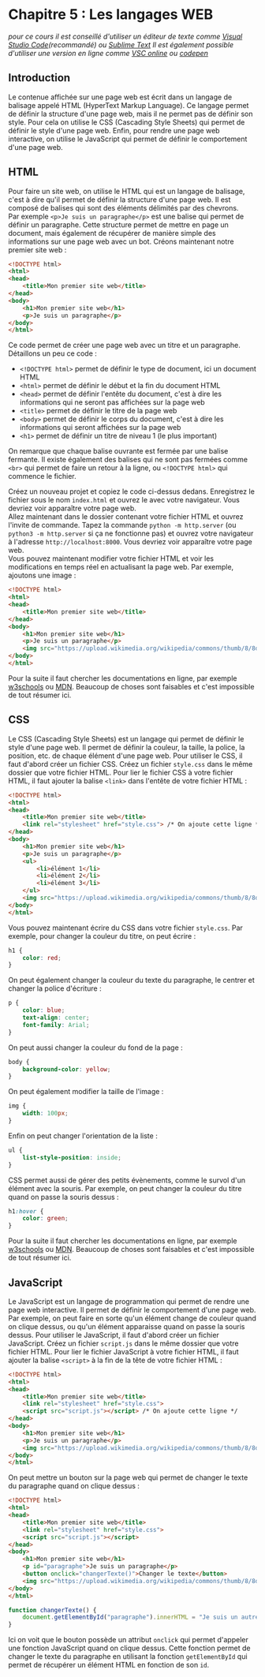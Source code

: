 # Chapitre 5 : Les langages WEB

*pour ce cours il est conseillé d'utiliser un éditeur de texte comme [Visual Studio Code](https://code.visualstudio.com/)(recommandé) ou [Sublime Text](https://www.sublimetext.com/)*
*Il est également possible d'utiliser une version en ligne comme [VSC online](https://vscode.dev/) ou [codepen](https://codepen.io/)*

## Introduction
Le contenue affichée sur une page web est écrit dans un langage de balisage appelé HTML (HyperText Markup Language). Ce langage permet de définir la structure d'une page web, mais il ne permet pas de définir son style. Pour cela on utilise le CSS (Cascading Style Sheets) qui permet de définir le style d'une page web. Enfin, pour rendre une page web interactive, on utilise le JavaScript qui permet de définir le comportement d'une page web.

## HTML
Pour faire un site web, on utilise le HTML qui est un langage de balisage, c'est à dire qu'il permet de définir la structure d'une page web. Il est composé de balises qui sont des éléments délimités par des chevrons.  
Par exemple `<p>Je suis un paragraphe</p>` est une balise qui permet de définir un paragraphe.
Cette structure permet de mettre en page un document, mais également de récupérer de manière simple des informations sur une page web avec un bot.
Créons maintenant notre premier site web :
```html
<!DOCTYPE html>
<html>
<head>
    <title>Mon premier site web</title>
</head>
<body>
    <h1>Mon premier site web</h1>
    <p>Je suis un paragraphe</p>
</body>
</html>
```
Ce code permet de créer une page web avec un titre et un paragraphe.
Détaillons un peu ce code :
- `<!DOCTYPE html>` permet de définir le type de document, ici un document HTML
- `<html>` permet de définir le début et la fin du document HTML
- `<head>` permet de définir l'entête du document, c'est à dire les informations qui ne seront pas affichées sur la page web
- `<title>` permet de définir le titre de la page web
- `<body>` permet de définir le corps du document, c'est à dire les informations qui seront affichées sur la page web
- `<h1>` permet de définir un titre de niveau 1 (le plus important)

On remarque que chaque balise ouvrante est fermée par une balise fermante. Il existe également des balises qui ne sont pas fermées comme `<br>` qui permet de faire un retour à la ligne, ou `<!DOCTYPE html>` qui commence le fichier.

Créez un nouveau projet et copiez le code ci-dessus dedans. Enregistrez le fichier sous le nom `index.html` et ouvrez le avec votre navigateur. Vous devriez voir apparaître votre page web.  
Allez maintenant dans le dossier contenant votre fichier HTML et ouvrez l'invite de commande. Tapez la commande `python -m http.server` (ou `python3 -m http.server` si ça ne fonctionne pas) et ouvrez votre navigateur à l'adresse `http://localhost:8000`. Vous devriez voir apparaître votre page web.  
Vous pouvez maintenant modifier votre fichier HTML et voir les modifications en temps réel en actualisant la page web. Par exemple, ajoutons une image :
```html 
<!DOCTYPE html>
<html>
<head>
    <title>Mon premier site web</title>
</head>
<body>
    <h1>Mon premier site web</h1>
    <p>Je suis un paragraphe</p>
    <img src="https://upload.wikimedia.org/wikipedia/commons/thumb/8/8d/Smiley_head_happy.svg/1200px-Smiley_head_happy.svg.png" alt="Smiley">
</body>
</html>
```

Pour la suite il faut chercher les documentations en ligne, par exemple [w3schools](https://www.w3schools.com/html/default.asp) ou [MDN](https://developer.mozilla.org/fr/docs/Web/HTML). Beaucoup de choses sont faisables et c'est impossible de tout résumer ici.

## CSS

Le CSS (Cascading Style Sheets) est un langage qui permet de définir le style d'une page web. Il permet de définir la couleur, la taille, la police, la position, etc. de chaque élément d'une page web.
Pour utiliser le CSS, il faut d'abord créer un fichier CSS. Créez un fichier `style.css` dans le même dossier que votre fichier HTML.
Pour lier le fichier CSS à votre fichier HTML, il faut ajouter la balise `<link>` dans l'entête de votre fichier HTML :
```html
<!DOCTYPE html>
<html>
<head>
    <title>Mon premier site web</title>
    <link rel="stylesheet" href="style.css"> /* On ajoute cette ligne */
</head>
<body>
    <h1>Mon premier site web</h1>
    <p>Je suis un paragraphe</p>
    <ul>
        <li>élément 1</li>
        <li>élément 2</li>
        <li>élément 3</li>
    </ul>
    <img src="https://upload.wikimedia.org/wikipedia/commons/thumb/8/8d/Smiley_head_happy.svg/1200px-Smiley_head_happy.svg.png" alt="Smiley">
</body>
</html>
```
Vous pouvez maintenant écrire du CSS dans votre fichier `style.css`. Par exemple, pour changer la couleur du titre, on peut écrire :
```css
h1 {
    color: red;
}
```
On peut également changer la couleur du texte du paragraphe, le centrer et changer la police d'écriture :
```css
p {
    color: blue;
    text-align: center;
    font-family: Arial;
}
```
On peut aussi changer la couleur du fond de la page :
```css
body {
    background-color: yellow;
}
```
On peut également modifier la taille de l'image :
```css
img {
    width: 100px;
}
```
Enfin on peut changer l'orientation de la liste :
```css
ul {
    list-style-position: inside;
}
```

CSS permet aussi de gérer des petits évènements, comme le survol d'un élément avec la souris. Par exemple, on peut changer la couleur du titre quand on passe la souris dessus :
```css
h1:hover {
    color: green;
}
```

Pour la suite il faut chercher les documentations en ligne, par exemple [w3schools](https://www.w3schools.com/css/default.asp) ou [MDN](https://developer.mozilla.org/fr/docs/Web/CSS). Beaucoup de choses sont faisables et c'est impossible de tout résumer ici.

## JavaScript

Le JavaScript est un langage de programmation qui permet de rendre une page web interactive. Il permet de définir le comportement d'une page web. Par exemple, on peut faire en sorte qu'un élément change de couleur quand on clique dessus, ou qu'un élément apparaisse quand on passe la souris dessus.
Pour utiliser le JavaScript, il faut d'abord créer un fichier JavaScript. Créez un fichier `script.js` dans le même dossier que votre fichier HTML.
Pour lier le fichier JavaScript à votre fichier HTML, il faut ajouter la balise `<script>` à la fin de la tête de votre fichier HTML :
```html
<!DOCTYPE html>
<html>
<head>
    <title>Mon premier site web</title>
    <link rel="stylesheet" href="style.css">
    <script src="script.js"></script> /* On ajoute cette ligne */
</head>
<body>
    <h1>Mon premier site web</h1>
    <p>Je suis un paragraphe</p>
    <img src="https://upload.wikimedia.org/wikipedia/commons/thumb/8/8d/Smiley_head_happy.svg/1200px-Smiley_head_happy.svg.png" alt="Smiley">
</body>
</html>
```

On peut mettre un bouton sur la page web qui permet de changer le texte du paragraphe quand on clique dessus :
```html
<!DOCTYPE html>
<html>
<head>
    <title>Mon premier site web</title>
    <link rel="stylesheet" href="style.css">
    <script src="script.js"></script>
</head>
<body>
    <h1>Mon premier site web</h1>
    <p id="paragraphe">Je suis un paragraphe</p>
    <button onclick="changerTexte()">Changer le texte</button>
    <img src="https://upload.wikimedia.org/wikipedia/commons/thumb/8/8d/Smiley_head_happy.svg/1200px-Smiley_head_happy.svg.png" alt="Smiley">
</body>
</html>
```
```javascript
function changerTexte() {
    document.getElementById("paragraphe").innerHTML = "Je suis un autre paragraphe";
}
```
Ici on voit que le bouton possède un attribut `onclick` qui permet d'appeler une fonction JavaScript quand on clique dessus. Cette fonction permet de changer le texte du paragraphe en utilisant la fonction `getElementById` qui permet de récupérer un élément HTML en fonction de son `id`.
